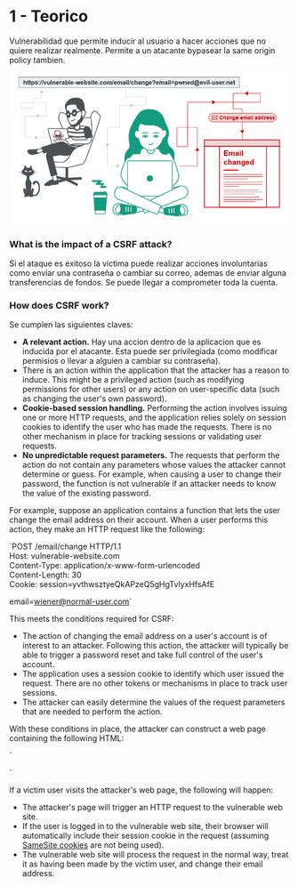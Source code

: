 # 1 - Teorico

Vulnerabilidad que permite inducir al usuario a hacer acciones que no quiere realizar realmente. Permite a un atacante bypasear la same origin policy tambien.

![](../../.gitbook/assets/imagen%20%28727%29.png)

### What is the impact of a CSRF attack? <a id="what-is-the-impact-of-a-csrf-attack"></a>

Si el ataque es exitoso la victima puede realizar acciones involuntarias como enviar una contraseña o cambiar su correo, ademas de enviar alguna transferencias de fondos. Se puede llegar a comprometer toda la cuenta.

### How does CSRF work? <a id="how-does-csrf-work"></a>

Se cumplen las siguientes claves:

*  **A relevant action.** Hay una accion dentro de la aplicacion que es inducida por el atacante. Esta puede ser privilegiada \(como modificar permisios o llevar a alguien a cambiar su contraseña\).
* There is an action within the application that the attacker has a reason to induce. This might be a privileged action \(such as modifying permissions for other users\) or any action on user-specific data \(such as changing the user's own password\).
*  **Cookie-based session handling.** Performing the action involves issuing one or more HTTP requests, and the application relies solely on session cookies to identify the user who has made the requests. There is no other mechanism in place for tracking sessions or validating user requests.
*  **No unpredictable request parameters.** The requests that perform the action do not contain any parameters whose values the attacker cannot determine or guess. For example, when causing a user to change their password, the function is not vulnerable if an attacker needs to know the value of the existing password.

 For example, suppose an application contains a function that lets the user change the email address on their account. When a user performs this action, they make an HTTP request like the following:

 `POST /email/change HTTP/1.1  
 Host: vulnerable-website.com  
 Content-Type: application/x-www-form-urlencoded  
 Content-Length: 30  
 Cookie: session=yvthwsztyeQkAPzeQ5gHgTvlyxHfsAfE  
  
 email=wiener@normal-user.com`

 This meets the conditions required for CSRF:

*  The action of changing the email address on a user's account is of interest to an attacker. Following this action, the attacker will typically be able to trigger a password reset and take full control of the user's account.
*  The application uses a session cookie to identify which user issued the request. There are no other tokens or mechanisms in place to track user sessions.
*  The attacker can easily determine the values of the request parameters that are needed to perform the action.

 With these conditions in place, the attacker can construct a web page containing the following HTML:

 `<html>  
   <body>  
     <form action="https://vulnerable-website.com/email/change" method="POST">  
       <input type="hidden" name="email" value="pwned@evil-user.net" />  
     </form>  
     <script>  
       document.forms[0].submit();  
     </script>  
   </body>  
 </html>`

 If a victim user visits the attacker's web page, the following will happen:

*  The attacker's page will trigger an HTTP request to the vulnerable web site.
*  If the user is logged in to the vulnerable web site, their browser will automatically include their session cookie in the request \(assuming [SameSite cookies](https://portswigger.net/web-security/csrf/samesite-cookies) are not being used\).
*  The vulnerable web site will process the request in the normal way, treat it as having been made by the victim user, and change their email address.

